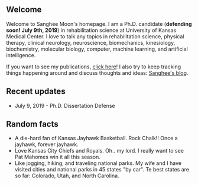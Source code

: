## Welcome

Welcome to Sanghee Moon's homepage. I am a Ph.D. candidate (**defending soon! July 9th, 2019**) in rehabilitation science at University of Kansas Medical Center. I love to talk any topics in rehabilitation science, physical therapy, clinical neurology, neuroscience, biomechanics, kinesiology, biochemistry, molecular biology, computer, machine learning, and artificial intelligence.

If you want to see my publications, [click here](./posts/publications/publications.md)! I also try to keep tracking things happening around and discuss thoughts and ideas: [Sanghee's blog](./posts/index_example.md).

## Recent updates

* July 9, 2019 - Ph.D. Dissertation Defense

## Random facts

* A die-hard fan of Kansas Jayhawk Basketball. Rock Chalk!! Once a jayhawk, forever jayhawk.
* Love Kansas City Chiefs and Royals. Oh.. my lord. I really want to see Pat Mahomes win it all this season.
* Like jogging, hiking, and traveling national parks. My wife and I have visited cities and national parks in 45 states "by car". Te best states are so far: Colorado, Utah, and North Carolina.
